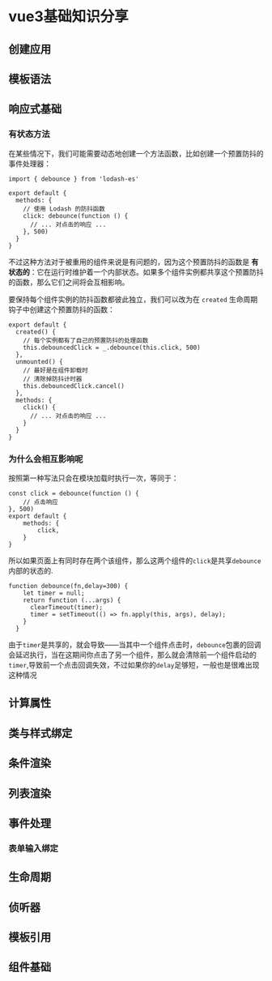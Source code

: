 # vue3基础知识分享

## 创建应用

## 模板语法

## 响应式基础

### 有状态方法

在某些情况下，我们可能需要动态地创建一个方法函数，比如创建一个预置防抖的事件处理器：

``` 
import { debounce } from 'lodash-es'

export default {
  methods: {
    // 使用 Lodash 的防抖函数
    click: debounce(function () {
      // ... 对点击的响应 ...
    }, 500)
  }
}
```

不过这种方法对于被重用的组件来说是有问题的，因为这个预置防抖的函数是 **有状态的**：它在运行时维护着一个内部状态。如果多个组件实例都共享这个预置防抖的函数，那么它们之间将会互相影响。

要保持每个组件实例的防抖函数都彼此独立，我们可以改为在 `created` 生命周期钩子中创建这个预置防抖的函数：

``` 
export default {
  created() {
    // 每个实例都有了自己的预置防抖的处理函数
    this.debouncedClick = _.debounce(this.click, 500)
  },
  unmounted() {
    // 最好是在组件卸载时
    // 清除掉防抖计时器
    this.debouncedClick.cancel()
  },
  methods: {
    click() {
      // ... 对点击的响应 ...
    }
  }
}
```

### 为什么会相互影响呢

按照第一种写法只会在模块加载时执行一次，等同于：

``` 
const click = debounce(function () {
    // 点击响应
}, 500)
export default {
    methods: {
        click,
    }
}
```

所以如果页面上有同时存在两个该组件，那么这两个组件的`click`是共享`debounce`内部的状态的.

``` 
function debounce(fn,delay=300) {
    let timer = null;
    return function (...args) {
      clearTimeout(timer);
      timer = setTimeout(() => fn.apply(this, args), delay);
    }
  }
```

由于`timer`是共享的，就会导致——当其中一个组件点击时，`debounce`包裹的回调会延迟执行，当在这期间你点击了另一个组件，那么就会清除前一个组件启动的`timer`,导致前一个点击回调失效，不过如果你的`delay`足够短，一般也是很难出现这种情况

## 计算属性

## 类与样式绑定

## 条件渲染

## 列表渲染

## 事件处理

### 表单输入绑定

## 生命周期

## 侦听器

## 模板引用

## 组件基础

